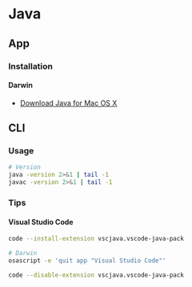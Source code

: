 # Java

## App

### Installation

#### Darwin

- [Download Java for Mac OS X](https://java.com/en/download/mac_download.jsp)

## CLI

### Usage

```sh
# Version
java -version 2>&1 | tail -1
javac -version 2>&1 | tail -1
```

### Tips

#### Visual Studio Code

```sh
code --install-extension vscjava.vscode-java-pack
```

```sh
# Darwin
osascript -e 'quit app "Visual Studio Code"'

code --disable-extension vscjava.vscode-java-pack
```
